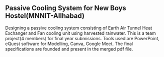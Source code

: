 ## Passive Cooling System for New Boys Hostel(MNNIT-Allhabad)
Designing a passive cooling system consisting of Earth Air Tunnel Heat Exchanger and Fan cooling unit using harvested rainwater. This is a team project(4 members) for final year submissions. Tools used are PowerPoint, eQuest software for Modelling, Canva, Google Meet.
The final specifications are founded and present in the merged pdf file.
